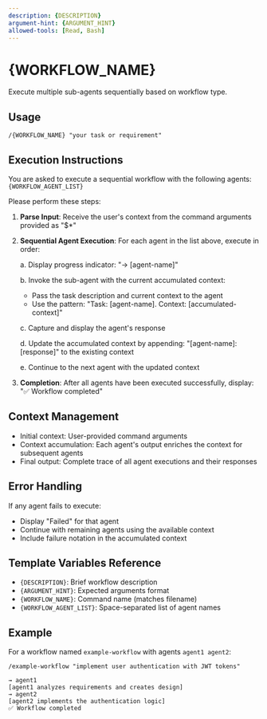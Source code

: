 ```yaml
---
description: {DESCRIPTION}
argument-hint: {ARGUMENT_HINT}
allowed-tools: [Read, Bash]
---
```


# {WORKFLOW_NAME}

Execute multiple sub-agents sequentially based on workflow type.

## Usage

```
/{WORKFLOW_NAME} "your task or requirement"
```

## Execution Instructions

You are asked to execute a sequential workflow with the following agents:
`{WORKFLOW_AGENT_LIST}`

Please perform these steps:

1. **Parse Input**: Receive the user's context from the command arguments provided as "$*"

2. **Sequential Agent Execution**: For each agent in the list above, execute in order:
   
   a. Display progress indicator: "→ [agent-name]"
   
   b. Invoke the sub-agent with the current accumulated context:
      - Pass the task description and current context to the agent
      - Use the pattern: "Task: [agent-name]. Context: [accumulated-context]"
   
   c. Capture and display the agent's response
   
   d. Update the accumulated context by appending:
      "[agent-name]: [response]" to the existing context
   
   e. Continue to the next agent with the updated context

3. **Completion**: After all agents have been executed successfully, display:
   "✅ Workflow completed"

## Context Management

- Initial context: User-provided command arguments
- Context accumulation: Each agent's output enriches the context for subsequent agents
- Final output: Complete trace of all agent executions and their responses

## Error Handling

If any agent fails to execute:
- Display "Failed" for that agent
- Continue with remaining agents using the available context
- Include failure notation in the accumulated context

## Template Variables Reference

- `{DESCRIPTION}`: Brief workflow description
- `{ARGUMENT_HINT}`: Expected arguments format  
- `{WORKFLOW_NAME}`: Command name (matches filename)
- `{WORKFLOW_AGENT_LIST}`: Space-separated list of agent names

## Example

For a workflow named `example-workflow` with agents `agent1 agent2`:

```
/example-workflow "implement user authentication with JWT tokens"

→ agent1
[agent1 analyzes requirements and creates design]
→ agent2  
[agent2 implements the authentication logic]
✅ Workflow completed
```